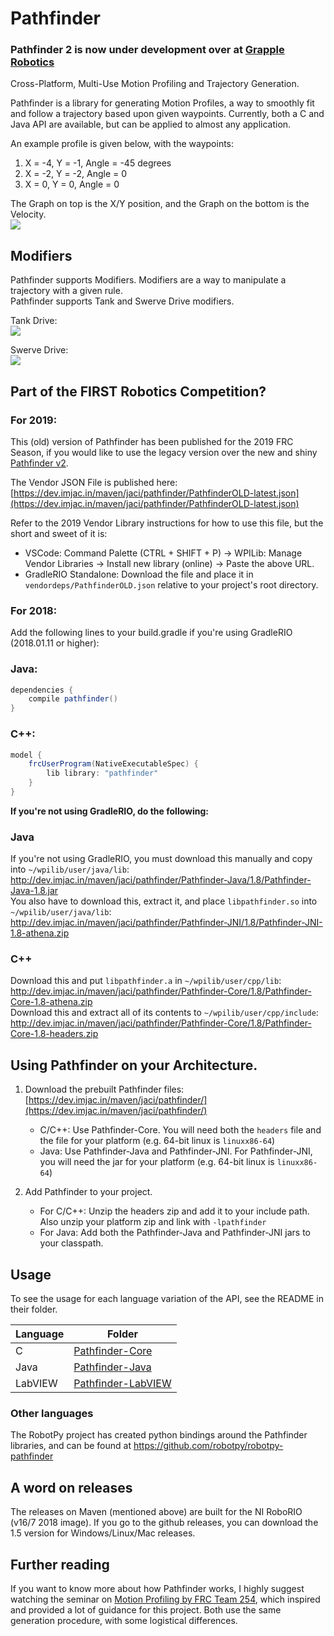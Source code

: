 # Pathfinder
### Pathfinder 2 is now under development over at [Grapple Robotics](https://github.com/GrappleRobotics/Pathfinder)
Cross-Platform, Multi-Use Motion Profiling and Trajectory Generation.

Pathfinder is a library for generating Motion Profiles, a way to smoothly fit and follow a trajectory based upon 
given waypoints. Currently, both a C and Java API are available, but can be applied to almost any application.

An example profile is given below, with the waypoints:  
1) X = -4, Y = -1, Angle = -45 degrees  
2) X = -2, Y = -2, Angle = 0  
3) X = 0,  Y = 0,  Angle = 0

The Graph on top is the X/Y position, and the Graph on the bottom is the Velocity.  
![](img/trajectory.png)

## Modifiers
Pathfinder supports Modifiers. Modifiers are a way to manipulate a trajectory with a given rule.  
Pathfinder supports Tank and Swerve Drive modifiers.  

Tank Drive:  
![](img/tank.png)

Swerve Drive:  
![](img/swerve.png)

## Part of the FIRST Robotics Competition?

### For 2019:
This (old) version of Pathfinder has been published for the 2019 FRC Season, if you would like to use the legacy version
over the new and shiny [Pathfinder v2](https://github.com/GrappleRobotics/Pathfinder).

The Vendor JSON File is published here: [https://dev.imjac.in/maven/jaci/pathfinder/PathfinderOLD-latest.json](https://dev.imjac.in/maven/jaci/pathfinder/PathfinderOLD-latest.json)

Refer to the 2019 Vendor Library instructions for how to use this file, but the short and sweet of it is:
- VSCode: Command Palette (CTRL + SHIFT + P) -> WPILib: Manage Vendor Libraries -> Install new library (online) -> Paste the above URL.
- GradleRIO Standalone: Download the file and place it in `vendordeps/PathfinderOLD.json` relative to your project's root directory.

### For 2018:
Add the following lines to your build.gradle if you're using GradleRIO (2018.01.11 or higher):

### Java:
```gradle
dependencies {
    compile pathfinder()
}
```

### C++:
```gradle
model {
    frcUserProgram(NativeExecutableSpec) {
        lib library: "pathfinder"
    }
}
```

**If you're not using GradleRIO, do the following:**  
### Java
If you're not using GradleRIO, you must download this manually and copy into `~/wpilib/user/java/lib`: http://dev.imjac.in/maven/jaci/pathfinder/Pathfinder-Java/1.8/Pathfinder-Java-1.8.jar  
You also have to download this, extract it, and place `libpathfinder.so` into `~/wpilib/user/java/lib`: http://dev.imjac.in/maven/jaci/pathfinder/Pathfinder-JNI/1.8/Pathfinder-JNI-1.8-athena.zip

### C++
Download this and put `libpathfinder.a` in `~/wpilib/user/cpp/lib`: http://dev.imjac.in/maven/jaci/pathfinder/Pathfinder-Core/1.8/Pathfinder-Core-1.8-athena.zip   
Download this and extract all of its contents to `~/wpilib/user/cpp/include`: http://dev.imjac.in/maven/jaci/pathfinder/Pathfinder-Core/1.8/Pathfinder-Core-1.8-headers.zip   

## Using Pathfinder on your Architecture.
1. Download the prebuilt Pathfinder files: [https://dev.imjac.in/maven/jaci/pathfinder/](https://dev.imjac.in/maven/jaci/pathfinder/)
    - C/C++: Use Pathfinder-Core. You will need both the `headers` file and the file for your platform (e.g. 64-bit linux is `linuxx86-64`)
    - Java: Use Pathfinder-Java and Pathfinder-JNI. For Pathfinder-JNI, you will need the jar for your platform (e.g. 64-bit linux is `linuxx86-64`)

2. Add Pathfinder to your project.
    - For C/C++: Unzip the headers zip and add it to your include path. Also unzip your platform zip and link with `-lpathfinder`
    - For Java: Add both the Pathfinder-Java and Pathfinder-JNI jars to your classpath.

## Usage
To see the usage for each language variation of the API, see the README in their folder.

| Language | Folder |
| -------- | ------ |
| C        | [Pathfinder-Core](Pathfinder-Core/) |
| Java     | [Pathfinder-Java](Pathfinder-Java/) |
| LabVIEW  | [Pathfinder-LabVIEW](Pathfinder-LabVIEW/) |

### Other languages

The RobotPy project has created python bindings around the Pathfinder libraries, and can be found at https://github.com/robotpy/robotpy-pathfinder

## A word on releases
The releases on Maven (mentioned above) are built for the NI RoboRIO (v16/7 2018 image). If you go to the github releases, you can download the 1.5 version for Windows/Linux/Mac releases.

## Further reading
If you want to know more about how Pathfinder works, I highly suggest watching the seminar on [Motion Profiling by FRC Team 254](https://www.youtube.com/watch?v=8319J1BEHwM), which inspired and provided a lot of guidance for this project. Both use the same generation procedure, with some logistical differences.
